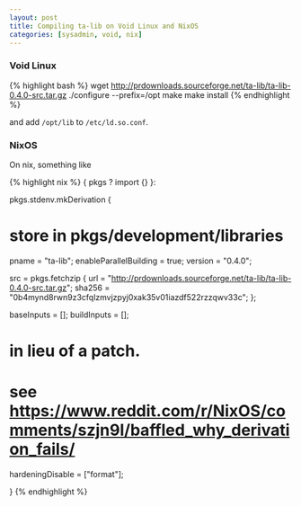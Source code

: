 ```yaml
---
layout: post
title: Compiling ta-lib on Void Linux and NixOS
categories: [sysadmin, void, nix]
---
```


### Void Linux

{% highlight bash %}
wget http://prdownloads.sourceforge.net/ta-lib/ta-lib-0.4.0-src.tar.gz
./configure --prefix=/opt
make
make install
{% endhighlight %}

and add `/opt/lib` to `/etc/ld.so.conf`.


### NixOS

On nix, something like

{% highlight nix %}
{ pkgs ? import <nixpkgs> {} }:

pkgs.stdenv.mkDerivation {

  # store in pkgs/development/libraries

  pname = "ta-lib";
  enableParallelBuilding = true;
  version = "0.4.0";

  src = pkgs.fetchzip {
    url = "http://prdownloads.sourceforge.net/ta-lib/ta-lib-0.4.0-src.tar.gz";
    sha256 = "0b4mynd8rwn9z3cfqlzmvjzpyj0xak35v01iazdf522rzzqwv33c";
  };

  baseInputs = [];
  buildInputs = [];

  # in lieu of a patch.
  # see https://www.reddit.com/r/NixOS/comments/szjn9l/baffled_why_derivation_fails/
  hardeningDisable = ["format"];
 
}
{% endhighlight %}
